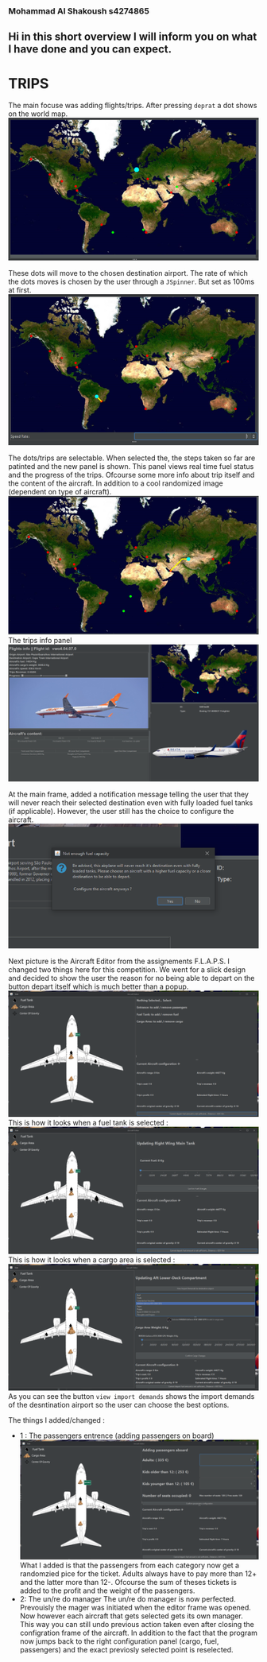 ### Mohammad Al Shakoush s4274865

## Hi in this short overview I will inform you on what I have done and you can expect.

# TRIPS
The main focuse was adding flights/trips. After pressing `deprat` a dot shows on the world map. 
![trips](images/readme/Trips.PNG)

These dots will move to the chosen destination airport. The rate of which the dots moves is chosen by the user through a `JSpinner`. But set as 100ms at first.
![speed](images/readme/newSpeed.PNG)

The dots/trips are selectable. When selected the, the steps taken so far are patinted and the new panel is shown. This panel views real time fuel status and the progress of the 
trips. Ofcourse some more info about trip itself and the content of the aircraft. In addition to a cool randomized image (dependent on type of aircraft).
![](images/readme/TripDotChosen.PNG)
The trips info panel
![](images/readme/TripChosen.PNG)


At the main frame, added a notification message telling the user that they will never reach their selected destination even with fully loaded fuel tanks (if applicable). However,
the user still has the choice to configure the aircraft.
![Error1](images/readme/NotReachableError.PNG)

Next picture is the Aircraft Editor from the assignements F.L.A.P.S. I changed two things here for this competition.
We went for a slick design and decided to show the user the reason for no being able to depart on the button depart itself which is much better than a popup.
![Editor](images/readme/AircraftEditor.PNG)
This is how it looks when a fuel tank is selected :
![FuelTank](images/readme/FuelTankChosen.PNG)
This is how it looks when a cargo area is selected :
![cargo](images/readme/CragoAreaChosen.PNG)
As you can see the button `view import demands` shows the import demands of the desntination airport so the user can choose the best options.

The things I added/changed :

* 1 : The passengers entrence (adding passengers on board)
![Passengers](images/readme/PassengersChosen.PNG)
  What I added is that the passengers from each category now get a randomzied pice for the ticket. Adults always have to pay more than 12+ and the latter more than 12-.
  Ofcourse the sum of theses tickets is added to the profit and the weight of the passengers.
* 2: The un/re do manager
  The un/re do manager is now perfected. Prevouisly the mager was initiated when the editor frame was opened. Now however each aircraft that gets selected gets its own manager.   This way you can still undo previous action taken even after closing the configration frame of the aircraft. In addition to the fact that the program now jumps back to the right configuration panel (cargo, fuel, passengers) and the exact previosly selected point is reselected.

